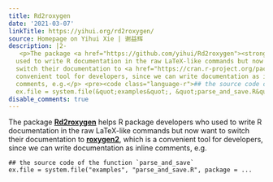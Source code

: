 ```yaml
---
title: Rd2roxygen
date: '2021-03-07'
linkTitle: https://yihui.org/rd2roxygen/
source: Homepage on Yihui Xie | 谢益辉
description: |2-
   <p>The package <a href="https://github.com/yihui/Rd2roxygen"><strong>Rd2roxygen</strong></a> helps R package developers who
  used to write R documentation in the raw LaTeX-like commands but now want to
  switch their documentation to <a href="https://cran.r-project.org/package=roxygen2"><strong>roxygen2</strong></a>, which is a
  convenient tool for developers, since we can write documentation as inline
  comments, e.g.</p> <pre><code class="language-r">## the source code of the function `parse_and_save`
  ex.file = system.file(&quot;examples&quot;, &quot;parse_and_save.R&quot;, package = ...
disable_comments: true
---
```

 <p>The package <a href="https://github.com/yihui/Rd2roxygen"><strong>Rd2roxygen</strong></a> helps R package developers who
used to write R documentation in the raw LaTeX-like commands but now want to
switch their documentation to <a href="https://cran.r-project.org/package=roxygen2"><strong>roxygen2</strong></a>, which is a
convenient tool for developers, since we can write documentation as inline
comments, e.g.</p> <pre><code class="language-r">## the source code of the function `parse_and_save`
ex.file = system.file(&quot;examples&quot;, &quot;parse_and_save.R&quot;, package = ...